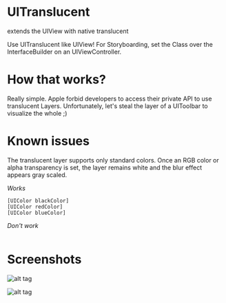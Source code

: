 UITranslucent
=============

extends the UIView with native translucent

Use UITranslucent like UIView! For Storyboarding, set the Class over the InterfaceBuilder on an UIViewController.

How that works?
=============

Really simple. Apple forbid developers to access their private API to use translucent Layers. Unfortunately, let's steal the layer of a UIToolbar to visualize the whole ;)

Known issues
=============

The translucent layer supports only standard colors. Once an RGB color or alpha transparency is set, the layer remains white and the blur effect appears gray scaled.

*Works*
```[UIColor whiteColor]
[UIColor blackColor]
[UIColor redColor]
[UIColor blueColor]
```

*Don't work*
```[UIColor colorWithRed: 255.0f green: 0.0f blue: 0.0f alpha: 0.5f]
```

Screenshots
=============

![alt tag](https://raw.github.com/hovida/UITranslucent/master/Screenshots/example.png)

![alt tag](https://raw.github.com/hovida/UITranslucent/master/Screenshots/example_overlay.png)